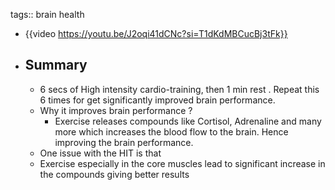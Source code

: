 tags:: brain health

- {{video https://youtu.be/J2oqi41dCNc?si=T1dKdMBCucBj3tFk}}
- ## Summary
	- 6 secs of High intensity cardio-training, then 1 min rest . Repeat this 6 times for get significantly improved brain performance.
	- Why it improves brain performance ?
		- Exercise releases compounds like Cortisol, Adrenaline and many more which increases the blood flow to the brain. Hence improving the brain performance.
	- One issue with the HIT is that
	- Exercise especially in the core muscles lead to significant increase in the compounds giving better results